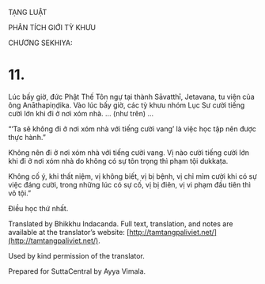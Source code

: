  

TẠNG LUẬT

PHÂN TÍCH GIỚI TỲ KHƯU

CHƯƠNG SEKHIYA:

# 11.

Lúc bấy giờ, đức Phật Thế Tôn ngự tại thành Sāvatthī, Jetavana, tu viện của ông Anāthapiṇḍika. Vào lúc bấy giờ, các tỳ khưu nhóm Lục Sư cười tiếng cười lớn khi đi ở nơi xóm nhà. … (như trên) …

“‘Ta sẽ không đi ở nơi xóm nhà với tiếng cười vang’ là việc học tập nên được thực hành.”

Không nên đi ở nơi xóm nhà với tiếng cười vang. Vị nào cười tiếng cười lớn khi đi ở nơi xóm nhà do không có sự tôn trọng thì phạm tội dukkaṭa.

Không cố ý, khi thất niệm, vị không biết, vị bị bệnh, vị chỉ mỉm cười khi có sự việc đáng cười, trong những lúc có sự cố, vị bị điên, vị vi phạm đầu tiên thì vô tội.”

Điều học thứ nhất.

Translated by Bhikkhu Indacanda. Full text, translation, and notes are available at the translator’s website: [http://tamtangpaliviet.net/](http://tamtangpaliviet.net/).

Used by kind permission of the translator.

Prepared for SuttaCentral by Ayya Vimala.